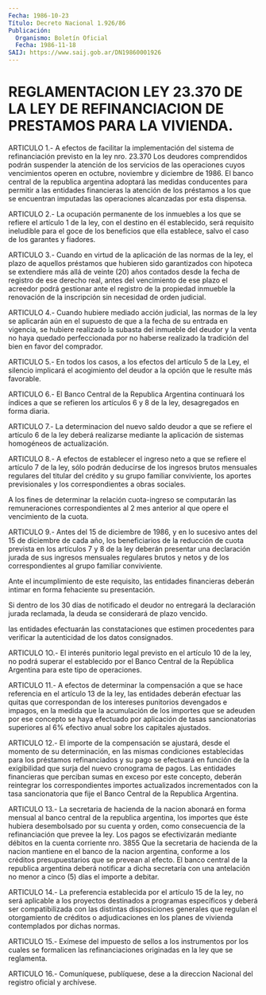 ```yaml
---
Fecha: 1986-10-23
Título: Decreto Nacional 1.926/86
Publicación:
  Organismo: Boletín Oficial
  Fecha: 1986-11-18
SAIJ: https://www.saij.gob.ar/DN19860001926
---
```

# REGLAMENTACION LEY 23.370 DE LA LEY DE REFINANCIACION DE PRESTAMOS PARA LA VIVIENDA.

<a id="1"></a>
ARTICULO 1.- A efectos de facilitar la implementación del sistema de refinanciación previsto en la ley nro. 23.370 Los deudores comprendidos podrán suspender la atención de los servicios de las operaciones cuyos vencimientos operen en octubre, noviembre y diciembre de 1986. El banco central de la republica argentina adoptará las medidas conducentes para permitir a las entidades financieras la atención de los préstamos a los que se encuentran imputadas las operaciones alcanzadas por esta dispensa.

<a id="2"></a>
ARTICULO 2.- La ocupación permanente de los inmuebles a los que se refiere el artículo 1 de la ley, con el destino en él establecido, será requisito ineludible para el goce de los beneficios que ella establece, salvo el caso de los garantes y fiadores.

<a id="3"></a>
ARTICULO 3.- Cuando en virtud de la aplicación de las normas de la ley, el plazo de aquellos préstamos que hubieren sido garantizados con hipoteca se extendiere más allá de veinte (20) años contados desde la fecha de registro de ese derecho real, antes del vencimiento de ese plazo el acreedor podrá gestionar ante el registro de la propiedad inmueble la renovación de la inscripción sin necesidad de orden judicial.

<a id="4"></a>
ARTICULO 4.- Cuando hubiere mediado acción judicial, las normas de la ley se aplicarán aún en el supuesto de que a la fecha de su entrada en vigencia, se hubiere realizado la subasta del inmueble del deudor y la venta no haya quedado perfeccionada por no haberse realizado la tradición del bien en favor del comprador.

<a id="5"></a>
ARTICULO 5.- En todos los casos, a los efectos del artículo 5 de la Ley, el silencio implicará el acogimiento del deudor a la opción que le resulte más favorable.

<a id="6"></a>
ARTICULO 6.- El Banco Central de la Republica Argentina continuará los índices a que se refieren los artículos 6 y 8 de la ley, desagregados en forma diaria.

<a id="7"></a>
ARTICULO 7.- La determinacion del nuevo saldo deudor a que se refiere el artículo 6 de la ley deberá realizarse mediante la aplicación de sistemas homogéneos de actualización.

<a id="8"></a>
ARTICULO 8.- A efectos de establecer el ingreso neto a que se refiere el artículo 7 de la ley, sólo podrán deducirse de los ingresos brutos mensuales regulares del titular del crédito y su grupo familiar conviviente, los aportes previsionales y los correspondientes a obras sociales.

A los fines de determinar la relación cuota-ingreso se computarán las remuneraciones correspondientes al 2 mes anterior al que opere el vencimiento de la cuota.

<a id="9"></a>
ARTICULO 9.- Antes del 15 de diciembre de 1986, y en lo sucesivo antes del 15 de diciembre de cada año, los beneficiarios de la reducción de cuota prevista en los artículos 7 y 8 de la ley deberán presentar una declaración jurada de sus ingresos mensuales regulares brutos y netos y de los correspondientes al grupo familiar conviviente.

Ante el incumplimiento de este requisito, las entidades financieras deberán intimar en forma fehaciente su presentación.

Si dentro de los 30 días de notificado el deudor no entregará la declaración jurada reclamada, la deuda se considerará de plazo vencido.

las entidades efectuarán las constataciones que estimen procedentes para verificar la autenticidad de los datos consignados.

<a id="10"></a>
ARTICULO 1O.- El interés punitorio legal previsto en el artículo 10 de la ley, no podrá superar el establecido por el Banco Central de la República Argentina para este tipo de operaciones.

<a id="11"></a>
ARTICULO 11.- A efectos de determinar la compensación a que se hace referencia en el artículo 13 de la ley, las entidades deberán efectuar las quitas que correspondan de los intereses punitorios devengados e impagos, en la medida que la acumulación de los importes que se adeuden por ese concepto se haya efectuado por aplicación de tasas sancionatorias superiores al 6% efectivo anual sobre los capitales ajustados.

<a id="12"></a>
ARTICULO 12.- El importe de la compensación se ajustará, desde el momento de su determinación, en las mismas condiciones establecidas para los préstamos refinanciados y su pago se efectuará en función de la exigibilidad que surja del nuevo cronograma de pagos. Las entidades financieras que perciban sumas en exceso por este concepto, deberán reintegrar los correspondientes importes actualizados incrementados con la tasa sancionatoria que fije el Banco Central de la Republica Argentina.

<a id="13"></a>
ARTICULO 13.- La secretaria de hacienda de la nacion abonará en forma mensual al banco central de la republica argentina, los importes que éste hubiera desembolsado por su cuenta y orden, como consecuencia de la refinanciación que prevee la ley. Los pagos se efectivizarán mediante débitos en la cuenta corriente nro. 3855 Que la secretaria de hacienda de la nacion mantiene en el banco de la nacion argentina, conforme a los créditos presupuestarios que se prevean al efecto. El banco central de la republica argentina deberá notificar a dicha secretaría con una antelación no menor a cinco (5) días el importe a debitar.

<a id="14"></a>
ARTICULO 14.- La preferencia establecida por el artículo 15 de la ley, no será aplicable a los proyectos destinados a programas específicos y deberá ser compatibilizada con las distintas disposiciones generales que regulan el otorgamiento de créditos o adjudicaciones en los planes de vivienda contemplados por dichas normas.

<a id="15"></a>
ARTICULO 15.- Exímese del impuesto de sellos a los instrumentos por los cuales se formalicen las refinanciaciones originadas en la ley que se reglamenta.

<a id="16"></a>
ARTICULO 16.- Comuníquese, publíquese, dese a la direccion Nacional del registro oficial y archívese.